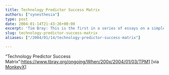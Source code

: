 ```yaml
---
title: Technology Predictor Success Matrix
authors: ["synesthesia"]
type: post
date: 2004-01-14T21:43:26+00:00
excerpt: 'Tim Bray: This is the first in a series of essays on a simple but important question: Which new technologies will make it, and which will fail?'
slug: technology-predictor-success-matrix 
aliases: ["/2004/01/14/technology-predictor-success-matrix"]

---
```

&#8220;Technology Predictor Success Matrix&#8221;:https://www.tbray.org/ongoing/When/200x/2004/01/03/TPM1 [via [MonkeyX][1]]

 [1]: https://www.monkeyx.com/archives/scitech/tim_bray_technology_predictor_success_matrix.html
